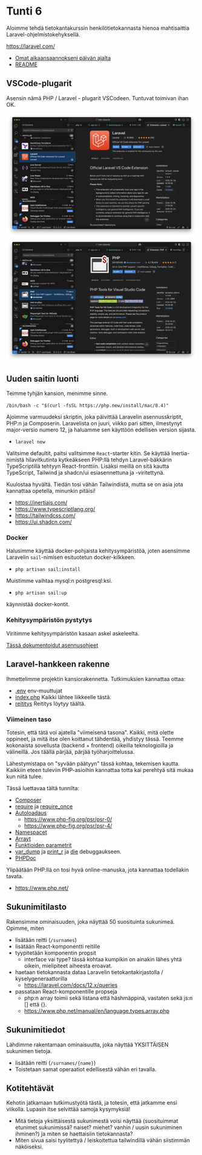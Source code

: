 # Tunti 6

Aloimme tehdä tietokantakurssin henkilötietokannasta hienoa mahtisaittia Laravel-ohjelmistokehyksellä.

https://laravel.com/

- [Omat aikaansaannokseni päivän ajalta](./suomioy/)
- [README](./suomioy/README.md)

## VSCode-plugarit

Asensin nämä PHP / Laravel - plugarit VSCodeen. Tuntuvat toimivan ihan OK.

![alt text](<Screenshot 2025-02-25 at 14.37.09.png>)
![alt text](<Screenshot 2025-02-25 at 14.37.05.png>)

## Uuden saitin luonti

Teimme tyhjän kansion, menimme sinne.

`/bin/bash -c "$(curl -fsSL https://php.new/install/mac/8.4)"`

Ajoimme varmuudeksi skriptin, joka päivittää Laravelin asennusskriptit, PHP:n ja Composerin. Laravelista on juuri, viikko pari sitten, ilmestynyt major-versio numero 12, ja haluamme sen käyttöön edellisen version sijasta.

- `laravel new`

Valitsime defaultit, paitsi valitsimme `React`-starter kitin. Se käyttää Inertia-nimistä hilavitkutinta kytkeäkseen PHP:llä tehdyn Laravel-bäkkärin TypeScriptillä tehtyyn React-fronttiin. Lisäksi meillä on sitä kautta TypeScript, Tailwind ja shadcn/ui esiasennettuna ja -viritettynä.

Kuulostaa hyvältä. Tiedän tosi vähän Tailwindistä, mutta se on asia jota kannattaa opetella, minunkin pitäisi!

- https://inertiajs.com/
- https://www.typescriptlang.org/
- https://tailwindcss.com/
- https://ui.shadcn.com/

### Docker

Halusimme käyttää docker-pohjaista kehitysympäristöä, joten asensimme Laravelin `sail`-nimisen esituotetun docker-kilkkeen.

- `php artisan sail:install`

Muistimme vaihtaa mysql:n postgresql:ksi.

- `php artisan sail:up`

käynnistää docker-kontit.

### Kehitysympäristön pystytys

Viritimme kehitysympäristön kasaan askel askeleelta.

[Tässä dokumentoidut asennusohjeet](suomioy/README.md)

## Laravel-hankkeen rakenne

Ihmettelimme projektin kansiorakennetta. Tutkimuksien kannattaa ottaa:

- [.env](./suomioy/.env.example) env-muuttujat
- [index.php](./suomioy/public/index.php) Kaikki lähtee liikkeelle tästä.
- [reititys](./suomioy/routes/web.php) Reititys löytyy täältä.

### Viimeinen taso

Totesin, että tätä voi ajatella "viimeisenä tasona". Kaikki, mitä olette oppineet, ja mitä itse olen koittanut tähdentää, yhdistyy tässä. Teemme kokonaista sovellusta (backend + frontend) oikeilla teknologioilla ja välineillä. Jos täällä pärjää, pärjää työharjoittelussa.

Lähestymistapa on "syvään päätyyn" tässä kohtaa, tekemisen kautta. Kaikkiin eteen tuleviin PHP-asioihin kannattaa totta kai perehtyä sitä mukaa kun niitä tulee.

Tässä luettavaa tältä tunnilta:

- [Composer](https://getcomposer.org/)
- [require](https://www.php.net/manual/en/function.require.php) ja [require_once](https://www.php.net/manual/en/function.require-once.php)
- [Autoloadaus](https://www.php.net/manual/en/function.spl-autoload-register.php)
  - https://www.php-fig.org/psr/psr-0/
  - https://www.php-fig.org/psr/psr-4/
- [Namespacet](https://www.php.net/manual/en/language.namespaces.rationale.php)
- [Arrayt](https://www.php.net/manual/en/language.types.array.php)
- [Funktioiden parametrit](https://www.php.net/manual/en/functions.arguments.php#functions.named-arguments)
- [var_dump](https://www.php.net/manual/en/function.var-dump.php) ja [print_r](https://www.php.net/manual/en/function.print-r.php) ja [die](https://www.php.net/manual/en/function.die.php) debuggaukseen.
- [PHPDoc](https://docs.phpdoc.org/guide/references/phpdoc/index.html)

Ylipäätään PHP:llä on tosi hyvä online-manuska, jota kannattaa todellakin tavata.

- https://www.php.net/

## Sukunimitilasto

Rakensimme ominaisuuden, joka näyttää 50 suosituinta sukunimeä. Opimme, miten

- lisätään reitti (`/surnames`)
- lisätään React-komponentti reitille
- tyypitetään komponentin propsit
  - interface vai type? tässä kohtaa kumpikin on ainakin lähes yhtä oikein, mielipiteet aiheesta eroavat.
- haetaan tietokannasta dataa Laravelin tietokantakirjastolla / kyselygeneraattorilla
  - https://laravel.com/docs/12.x/queries
- passataan React-komponentille propseja
  - php:n array toimii sekä listana että häshmäppinä, vastaten sekä js:n [] että {}.
  - https://www.php.net/manual/en/language.types.array.php

## Sukunimitiedot

Lähdimme rakentamaan ominaisuutta, joka näyttää YKSITTÄISEN sukunimen tietoja.

- lisätään reitti (`/surnames/{name}`)
- Toistetaan samat operaatiot edellisestä vähän eri tavalla.

## Kotitehtävät

Kehotin jatkamaan tutkimustyötä tästä, ja totesin, että jatkamme ensi viikolla. Lupasin itse selvittää samoja kysymyksiä!

- Mitä tietoja yksittäisestä sukunimestä voisi näyttää (suosituimmat etunimet sukunimissä? naiset? miehet? vanhin / uusin sukuniminen ihminen?) ja miten se haettaisiin tietokannasta?
- Miten sivua saisi tyylitettyä / leiskoitettua tailwindillä vähän siistimmän näköiseksi.
